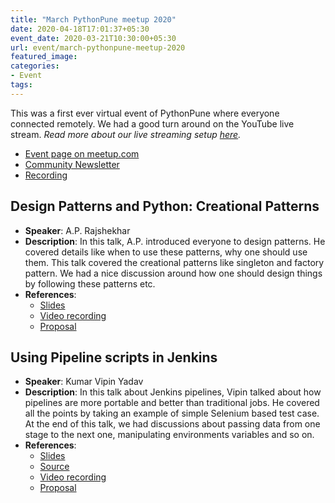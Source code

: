 ```yaml
---
title: "March PythonPune meetup 2020"
date: 2020-04-18T17:01:37+05:30
event_date: 2020-03-21T10:30:00+05:30
url: event/march-pythonpune-meetup-2020
featured_image:
categories:
- Event
tags:
---
```


This was a first ever virtual event of PythonPune where everyone
connected remotely. We had a good turn around on the YouTube live
stream. *Read more about our live streaming setup
[here](https://geeksocket.in/posts/live-stream-meetup-event/).*
  * [Event page on meetup.com](https://www.meetup.com/PythonPune/events/269419831/)
  * [Community Newsletter](./community_news.md)
  * [Recording](https://youtu.be/y6W480Y_KbU)

## Design Patterns and Python: Creational Patterns
  * **Speaker**: A.P. Rajshekhar
  * **Description**: In this talk, A.P. introduced everyone to design
    patterns. He covered details like when to use these patterns, why
    one should use them. This talk covered the creational patterns
    like singleton and factory pattern. We had a nice discussion
    around how one should design things by following these patterns
    etc.
  * **References**:
    * [Slides](# "Link to the slides will be added soon.")
	* [Video recording](https://youtu.be/Py_3SRITFEA)
	* [Proposal](https://github.com/pythonpune/meetup-talks/issues/82)

## Using Pipeline scripts in Jenkins
  * **Speaker**: Kumar Vipin Yadav
  * **Description**: In this talk about Jenkins pipelines, Vipin
    talked about how pipelines are more portable and better than
    traditional jobs. He covered all the points by taking an example
    of simple Selenium based test case. At the end of this talk, we
    had discussions about passing data from one stage to the next one,
    manipulating environments variables and so on.
  * **References**:
    * [Slides](https://github.com/vipin3699/PP_Meetup_Talk/blob/master/Meetup_PPT.pdf)
	* [Source](https://github.com/vipin3699/PP_Meetup_Talk)
	* [Video recording](https://youtu.be/Zz1YR69-Pc4)
	* [Proposal](https://github.com/pythonpune/meetup-talks/issues/86)
